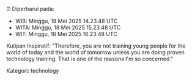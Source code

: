 ⏰ Diperbarui pada:
- WIB: Minggu, 18 Mei 2025 14.23.48 UTC
- WITA: Minggu, 18 Mei 2025 15.23.48 UTC
- WIT: Minggu, 18 Mei 2025 16.23.48 UTC

Kutipan Inspiratif:
"Therefore, you are not training young people for the world of today and the world of tomorrow unless you are doing proven technology training. That is one of the reasons I'm so concerned."


Kategori: technology

